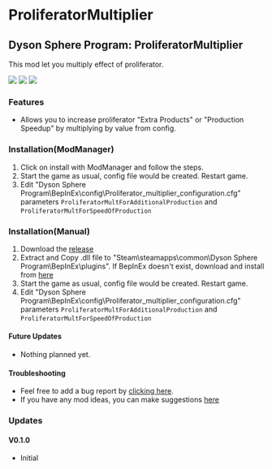 # ProliferatorMultiplier

## Dyson Sphere Program: ProliferatorMultiplier   
This mod let you multiply effect of proliferator.

 <img src="https://user-images.githubusercontent.com/34166246/151697231-81a716d2-750b-4d27-9939-957a5c3f1274.png" />
 <img src="https://user-images.githubusercontent.com/34166246/151697236-297feeaf-2d5b-4a70-b20a-a52523844587.png" />
 <img src="https://user-images.githubusercontent.com/34166246/151697268-8e049b0f-42f1-41b3-8d65-51271dcedb91.png" />

### Features
- Allows you to increase proliferator "Extra Products" or "Production Speedup" by multiplying by value from config.

### Installation(ModManager)
1. Click on install with ModManager and follow the steps.
2. Start the game as usual, config file would be created. Restart game.
3. Edit "Dyson Sphere Program\BepInEx\config\Proliferator_multiplier_configuration.cfg" parameters
`ProliferatorMultForAdditionalProduction` and `ProliferatorMultForSpeedOfProduction`

### Installation(Manual)
1. Download the [release](https://github.com/GoToNightmare/DSP-ProliferatorMultiplier/issues)
2. Extract and Copy .dll file to "Steam\steamapps\common\Dyson Sphere Program\BepInEx\plugins".
If BepInEx doesn't exist, download and install from [here](https://docs.bepinex.dev/articles/user_guide/installation/index.html)
3. Start the game as usual, config file would be created. Restart game.
4. Edit "Dyson Sphere Program\BepInEx\config\Proliferator_multiplier_configuration.cfg" parameters
`ProliferatorMultForAdditionalProduction` and `ProliferatorMultForSpeedOfProduction`

#### Future Updates 
- Nothing planned yet.

#### Troubleshooting
- Feel free to add a bug report by [clicking here](https://github.com/GoToNightmare/DSP-ProliferatorMultiplier/issues).
- If you have any mod ideas, you can make suggestions [here](https://github.com/GoToNightmare/DSP-ProliferatorMultiplier/issues)

### Updates

#### V0.1.0
- Initial

